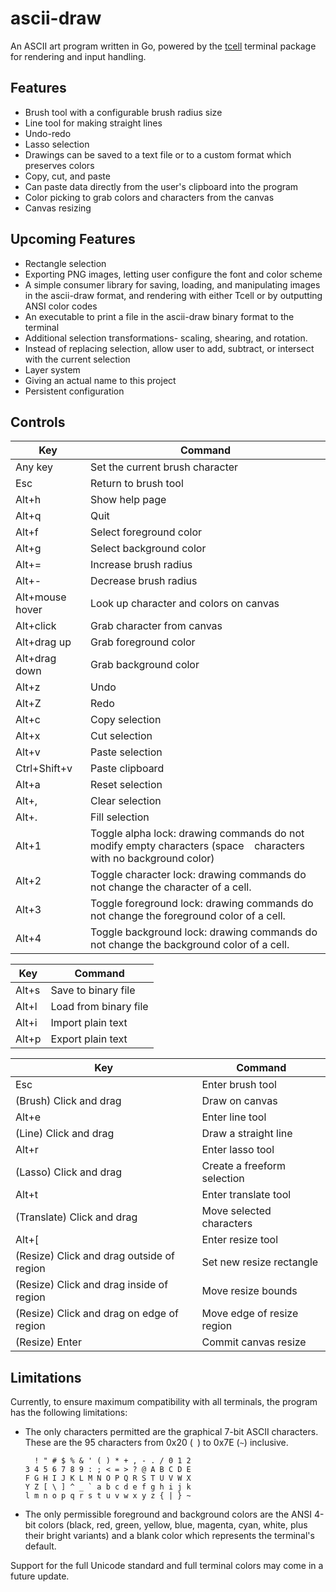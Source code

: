 # ascii-draw

An ASCII art program written in Go, powered by the [tcell](https://github.com/gdamore/tcell) terminal package for rendering and input handling.

## Features

* Brush tool with a configurable brush radius size
* Line tool for making straight lines
* Undo-redo
* Lasso selection
* Drawings can be saved to a text file or to a custom format which preserves colors
* Copy, cut, and paste
* Can paste data directly from the user's clipboard into the program
* Color picking to grab colors and characters from the canvas
* Canvas resizing

## Upcoming Features

* Rectangle selection
* Exporting PNG images, letting user configure the font and color scheme
* A simple consumer library for saving, loading, and manipulating images in the ascii-draw format, and rendering with either Tcell or by outputting ANSI color codes
* An executable to print a file in the ascii-draw binary format to the terminal
* Additional selection transformations- scaling, shearing, and rotation.
* Instead of replacing selection, allow user to add, subtract, or intersect with the current selection
* Layer system
* Giving an actual name to this project
* Persistent configuration

## Controls

|Key|Command|
|-----------------|--------------------------------------------------------------------------------------------------------------------|
| Any key         | Set the current brush character                                                                                    |
| Esc             | Return to brush tool                                                                                               |
| Alt+h           | Show help page                                                                                                     |
| Alt+q           | Quit                                                                                                               |
| Alt+f           | Select foreground color                                                                                            |
| Alt+g           | Select background color                                                                                            |
| Alt+=           | Increase brush radius                                                                                              |
| Alt+-           | Decrease brush radius                                                                                              |
| Alt+mouse hover | Look up character and colors on canvas                                                                             |
| Alt+click       | Grab character from canvas                                                                                         |
| Alt+drag up     | Grab foreground color                                                                                              |
| Alt+drag down   | Grab background color                                                                                              |
| Alt+z           | Undo                                                                                                               |
| Alt+Z           | Redo                                                                                                               |
| Alt+c|Copy selection|
| Alt+x|Cut selection|
| Alt+v|Paste selection|
| Ctrl+Shift+v|Paste clipboard|
| Alt+a|Reset selection|
| Alt+,|Clear selection|
| Alt+.|Fill selection|
| Alt+1           | Toggle alpha lock: drawing commands do not modify empty characters (space ` ` characters with no background color) |
| Alt+2           | Toggle character lock: drawing commands do not change the character of a cell.                                     |
| Alt+3           | Toggle foreground lock: drawing commands do not change the foreground color of a cell.                             |
| Alt+4           | Toggle background lock: drawing commands do not change the background color of a cell.                             |

|Key|Command|
|---|---|
|Alt+s|Save to binary file|
|Alt+l|Load from binary file|
|Alt+i|Import plain text|
|Alt+p|Export plain text|

|Key|Command|
|---|---|
|Esc|Enter brush tool|
|(Brush) Click and drag|Draw on canvas|
|Alt+e|Enter line tool|
|(Line) Click and drag|Draw a straight line|
|Alt+r|Enter lasso tool|
|(Lasso) Click and drag|Create a freeform selection|
|Alt+t|Enter translate tool|
|(Translate) Click and drag|Move selected characters
|Alt+[|Enter resize tool|
|(Resize) Click and drag outside of region|Set new resize rectangle|
|(Resize) Click and drag inside of region|Move resize bounds|
|(Resize) Click and drag on edge of region|Move edge of resize region|
|(Resize) Enter|Commit canvas resize|

## Limitations

Currently, to ensure maximum compatibility with all terminals, the program has the following limitations:

* The only characters permitted are the graphical 7-bit ASCII characters. These are the 95 characters from 0x20 (` `) to 0x7E (`~`) inclusive.
  ```
    ! " # $ % & ' ( ) * + , - . / 0 1 2
  3 4 5 6 7 8 9 : ; < = > ? @ A B C D E
  F G H I J K L M N O P Q R S T U V W X
  Y Z [ \ ] ^ _ ` a b c d e f g h i j k
  l m n o p q r s t u v w x y z { | } ~
  ```
* The only permissible foreground and background colors are the ANSI 4-bit colors (black, red, green, yellow, blue, magenta, cyan, white, plus their bright variants) and a blank color which represents the terminal's default.

Support for the full Unicode standard and full terminal colors may come in a future update.
